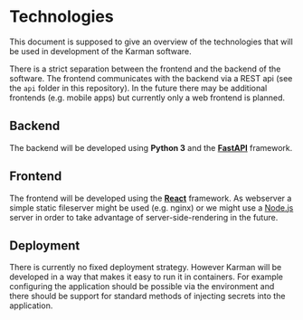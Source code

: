# Technologies

This document is supposed to give an overview of the technologies that will be used in development of the Karman software.

There is a strict separation between the frontend and the backend of the software. The frontend communicates with the backend via a REST api (see the `api` folder in this repository). In the future there may be additional frontends (e.g. mobile apps) but currently only a web frontend is planned.

## Backend

The backend will be developed using **Python 3** and the [**FastAPI**](https://fastapi.tiangolo.com) framework.

## Frontend

The frontend will be developed using the [**React**](https://reactjs.org) framework. As webserver a simple static fileserver might be used (e.g. nginx) or we might use a [Node.js](https://nodejs.org/en/) server in order to take advantage of server-side-rendering in the future.

## Deployment

There is currently no fixed deployment strategy. However Karman will be developed in a way that makes it easy to run it in containers. For example configuring the application should be possible via the environment and there should be support for standard methods of injecting secrets into the application.